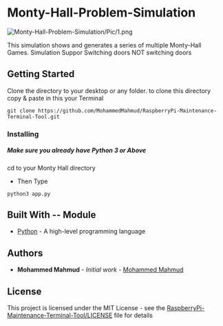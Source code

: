 # Monty-Hall-Problem-Simulation

![Monty-Hall-Problem-Simulation/Pic/1.png](1.jpg)

This simulation shows and generates a series of multiple Monty-Hall Games.
Simulation  Suppor
Switching doors
NOT switching doors

## Getting Started
Clone the directory to your desktop or any folder.
to clone this directory copy & paste in this your Terminal
```
git clone https://github.com/MohammedMahmud/RaspberryPi-Maintenance-Terminal-Tool.git
```

### Installing
##### Make sure you already have Python 3 or Above  

cd to your  Monty Hall directory

* Then Type 
```
python3 app.py 
```

## Built With -- Module

* [Python](https://www.python.org) - A high-level programming language

## Authors

* **Mohammed Mahmud** - *Initial work* - [Mohammed Mahmud](https://github.com/MohammedMahmud)

## License

This project is licensed under the MIT License - see the [RaspberryPi-Maintenance-Terminal-Tool/LICENSE](LICENSE) file for details
